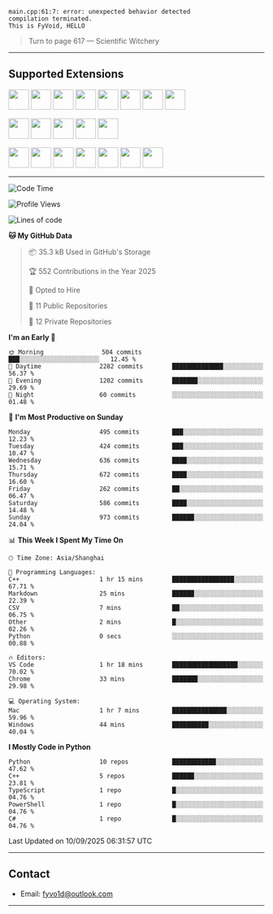 ```
main.cpp:61:7: error: unexpected behavior detected
compilation terminated.
This is FyVoid, HELLO
```

> Turn to page 617 — Scientific Witchery

---

## Supported Extensions

<p>
<p align="left">
  <img src="https://cdn.jsdelivr.net/gh/devicons/devicon/icons/cplusplus/cplusplus-original.svg" height="40" />
  <img src="https://cdn.jsdelivr.net/gh/devicons/devicon/icons/csharp/csharp-original.svg" height="40" />
  <img src="https://cdn.jsdelivr.net/gh/devicons/devicon/icons/python/python-original.svg" height="40" />
  <img src="https://cdn.jsdelivr.net/gh/devicons/devicon/icons/swift/swift-original.svg" height="40" />
  <img src="https://cdn.jsdelivr.net/gh/devicons/devicon@latest/icons/typescript/typescript-original.svg" height="40" />
  <img src="https://cdn.jsdelivr.net/gh/devicons/devicon@latest/icons/java/java-original.svg" height="40" />
  <img src="https://cdn.jsdelivr.net/gh/devicons/devicon@latest/icons/javascript/javascript-original.svg" height="40" />
  <img src="https://cdn.jsdelivr.net/gh/devicons/devicon@latest/icons/wasm/wasm-original.svg" height="40" />
          
</p>
<p align="left">
  <img src="https://cdn.jsdelivr.net/gh/devicons/devicon/icons/git/git-original.svg" height="40" />
  <img src="https://cdn.jsdelivr.net/gh/devicons/devicon/icons/docker/docker-original.svg" height="40" />
  <img src="https://cdn.jsdelivr.net/gh/devicons/devicon/icons/vscode/vscode-original.svg" height="40" />
  <img src="https://cdn.jsdelivr.net/gh/devicons/devicon/icons/cmake/cmake-original.svg" height="40" />
  <img src="https://cdn.jsdelivr.net/gh/devicons/devicon@latest/icons/debian/debian-original.svg" height="40" />
</p>
<p align="left">
  <img src="https://www.vulkan.org/user/themes/vulkan/images/logo/vulkan-logo.svg" height="40" />
  <img src="https://cdn.jsdelivr.net/gh/devicons/devicon/icons/opengl/opengl-original.svg" height="40" />
  <img src="https://cdn.jsdelivr.net/gh/devicons/devicon@latest/icons/webgpu/webgpu-original-wordmark.svg" height="40" />    
  <img src="https://cdn.jsdelivr.net/gh/devicons/devicon/icons/pytorch/pytorch-original.svg" height="40" />
  <img src="https://cdn.jsdelivr.net/gh/devicons/devicon/icons/unity/unity-original.svg" height="40" />
  <img src="https://cdn.jsdelivr.net/gh/devicons/devicon/icons/unrealengine/unrealengine-original.svg" height="40" />
  <img src="https://cdn.jsdelivr.net/gh/devicons/devicon@latest/icons/postgresql/postgresql-original.svg" height="40" />
</p>
</p>


---

<!--START_SECTION:waka-->
![Code Time](http://img.shields.io/badge/Code%20Time-370%20hrs%2014%20mins-blue)

![Profile Views](http://img.shields.io/badge/Profile%20Views-123-blue)

![Lines of code](https://img.shields.io/badge/From%20Hello%20World%20I%27ve%20Written-4.0%20million%20lines%20of%20code-blue)

**🐱 My GitHub Data** 

> 📦 35.3 kB Used in GitHub's Storage 
 > 
> 🏆 552 Contributions in the Year 2025
 > 
> 💼 Opted to Hire
 > 
> 📜 11 Public Repositories 
 > 
> 🔑 12 Private Repositories 
 > 
**I'm an Early 🐤** 

```text
🌞 Morning                504 commits         ███░░░░░░░░░░░░░░░░░░░░░░   12.45 % 
🌆 Daytime                2282 commits        ██████████████░░░░░░░░░░░   56.37 % 
🌃 Evening                1202 commits        ███████░░░░░░░░░░░░░░░░░░   29.69 % 
🌙 Night                  60 commits          ░░░░░░░░░░░░░░░░░░░░░░░░░   01.48 % 
```
📅 **I'm Most Productive on Sunday** 

```text
Monday                   495 commits         ███░░░░░░░░░░░░░░░░░░░░░░   12.23 % 
Tuesday                  424 commits         ███░░░░░░░░░░░░░░░░░░░░░░   10.47 % 
Wednesday                636 commits         ████░░░░░░░░░░░░░░░░░░░░░   15.71 % 
Thursday                 672 commits         ████░░░░░░░░░░░░░░░░░░░░░   16.60 % 
Friday                   262 commits         ██░░░░░░░░░░░░░░░░░░░░░░░   06.47 % 
Saturday                 586 commits         ████░░░░░░░░░░░░░░░░░░░░░   14.48 % 
Sunday                   973 commits         ██████░░░░░░░░░░░░░░░░░░░   24.04 % 
```


📊 **This Week I Spent My Time On** 

```text
🕑︎ Time Zone: Asia/Shanghai

💬 Programming Languages: 
C++                      1 hr 15 mins        █████████████████░░░░░░░░   67.71 % 
Markdown                 25 mins             ██████░░░░░░░░░░░░░░░░░░░   22.39 % 
CSV                      7 mins              ██░░░░░░░░░░░░░░░░░░░░░░░   06.75 % 
Other                    2 mins              █░░░░░░░░░░░░░░░░░░░░░░░░   02.26 % 
Python                   0 secs              ░░░░░░░░░░░░░░░░░░░░░░░░░   00.88 % 

🔥 Editors: 
VS Code                  1 hr 18 mins        ██████████████████░░░░░░░   70.02 % 
Chrome                   33 mins             ███████░░░░░░░░░░░░░░░░░░   29.98 % 

💻 Operating System: 
Mac                      1 hr 7 mins         ███████████████░░░░░░░░░░   59.96 % 
Windows                  44 mins             ██████████░░░░░░░░░░░░░░░   40.04 % 
```

**I Mostly Code in Python** 

```text
Python                   10 repos            ████████████░░░░░░░░░░░░░   47.62 % 
C++                      5 repos             ██████░░░░░░░░░░░░░░░░░░░   23.81 % 
TypeScript               1 repo              █░░░░░░░░░░░░░░░░░░░░░░░░   04.76 % 
PowerShell               1 repo              █░░░░░░░░░░░░░░░░░░░░░░░░   04.76 % 
C#                       1 repo              █░░░░░░░░░░░░░░░░░░░░░░░░   04.76 % 
```




 Last Updated on 10/09/2025 06:31:57 UTC
<!--END_SECTION:waka-->

---

## Contact

- Email: [fyvo1d@outlook.com](fyvo1d@outlook.com)  

---

